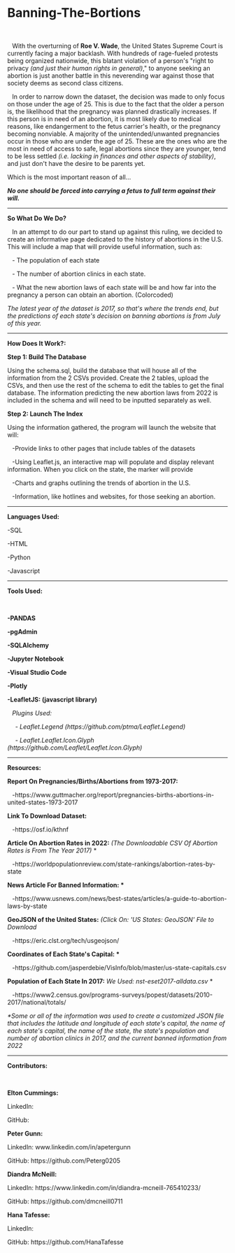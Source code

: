# Banning-The-Bortions
<br>

&ensp; With the overturning of <b>Roe V. Wade</b>, the United States Supreme Court is currently facing a major backlash. With hundreds of rage-fueled protests being organized nationwide, this blatant violation of a person's "right to privacy <i>(and just their human rights in general)</i>," to anyone seeking an abortion is just another battle in this neverending war against those that society deems as second class citizens.
<br>

&ensp; In order to narrow down the dataset, the decision was made to only focus on those under the age of 25. This is due to the fact that the older a person is, the likelihood that the pregnancy was planned drastically increases. If this person is in need of an abortion, it is most likely due to medical reasons, like endangerment to the fetus carrier's health, or the pregnancy becoming nonviable. A majority of the unintended/unwanted pregnancies occur in those who are under the age of 25. These are the ones who are the most in need of access to safe, legal abortions since they are younger, tend to be less settled <i>(i.e. lacking in finances and other aspects of stability)</i>, and just don't have the desire to be parents yet.
<br>
  
Which is the most important reason of all...
<br>

<b><i>No one should be forced into carrying a fetus to full term against their will.</i></b> 
<hr>

<b>So What Do We Do?</b>
<br>

<p>&ensp; In an attempt to do our part to stand up against this ruling, we decided to create an informative page dedicated to the history of abortions in the U.S. This will include a map that will provide useful information, such as:</p>
<p>&ensp; - The population of each state</p>
<p>&ensp; - The number of abortion clinics in each state. </p>
<p>&ensp; - What the new abortion laws of each state will be and how far into the pregnancy a person can obtain an abortion. (Colorcoded) </p>
<p><i>The latest year of the dataset is 2017, so that's where the trends end, but the predictions of each state's decision on banning abortions is from July of this year.</i></p>
<hr>

<b>How Does It Work?:</b>
<br>

<p><b>Step 1: Build The Database</b></p>
<p>   Using the schema.sql, build the database that will house all of the information from the 2 CSVs provided. Create the 2 tables, upload the CSVs, and then use the rest of the schema to edit the tables to get the final database. The information predicting the new abortion laws from 2022 is included in the schema and will need to be inputted separately as well.</p>
<p><b>Step 2: Launch The Index</b></p>
<p> Using the information gathered, the program will launch the website that will:</p>
<p>&ensp; -Provide links to other pages that include tables of the datasets</p>
<p>&ensp; -Using Leaflet.js, an interactive map will populate and display relevant information. When you click on the state, the marker will provide </p>
<p>&ensp; -Charts and graphs outlining the trends of abortion in the U.S.</p>
<p>&ensp; -Information, like hotlines and websites, for those seeking an abortion.</p>
<hr>

<b>Languages Used:</b>
<br>

<p>-SQL</p>
<p>-HTML</p>
<p>-Python</p>
<p>-Javascript</p>
<hr>

<p><b>Tools Used:</b></p>
<br>

<p><strong>-PANDAS</strong></p>
<p><strong>-pgAdmin</strong></p>
<p><strong>-SQLAlchemy</strong></p>
<p><strong>-Jupyter Notebook</strong></p>
<p><strong>-Visual Studio Code</strong></p>
<p><strong>-Plotly</strong></p>
<p><strong>-LeafletJS: (javascript library)</strong></p>
<p><i>&ensp; Plugins Used:</i></p>
<p><i>&emsp; - Leaflet.Legend (https://github.com/ptma/Leaflet.Legend)</i></p>
<p><i>&emsp; - Leaflet.Leaflet.Icon.Glyph (https://github.com/Leaflet/Leaflet.Icon.Glyph)</i></p>
<hr>

<b>Resources:</b>
<br>

<p><b>Report On Pregnancies/Births/Abortions from 1973-2017:</b></p>
<p>&ensp; -https://www.guttmacher.org/report/pregnancies-births-abortions-in-united-states-1973-2017</p>
<p><b>Link To Download Dataset:</b></p>
<p>&ensp; -https://osf.io/kthnf</p>
<p><b>Article On Abortion Rates in 2022:</b> <i>(The Downloadable CSV Of Abortion Rates is From The Year 2017) </i>*</p>
<p>&ensp; -https://worldpopulationreview.com/state-rankings/abortion-rates-by-state</p>
<p><b>News Article For Banned Information: *</b></p>
<p>&ensp; -https://www.usnews.com/news/best-states/articles/a-guide-to-abortion-laws-by-state</p>
<p><b>GeoJSON of the United States:</b> <i>(Click On: 'US States: GeoJSON' File to Download</i></p>
<p>&ensp; -https://eric.clst.org/tech/usgeojson/</p>
<p><b>Coordinates of Each State's Capital: *</b></p>
<p>&ensp; -https://github.com/jasperdebie/VisInfo/blob/master/us-state-capitals.csv</p>
<p><b>Population of Each State In 2017:</b> <i>We Used: nst-eset2017-alldata.csv </i>*</p>
<p>&ensp; -https://www2.census.gov/programs-surveys/popest/datasets/2010-2017/national/totals/</p>
<p><i>*Some or all of the information was used to create a customized JSON file that includes the latitude and longitude of each state's capital, the name of each state's capital, the name of the state, the state's population and number of abortion clinics in 2017, and the current banned information from 2022</i></p> 
<hr>

<p><b>Contributors:</b></p>
<br>

<strong>Elton Cummings: </strong>
<p>  LinkedIn:  </p>
<p>  GitHub:   </p>
<strong>Peter Gunn: </strong>
<p>  LinkedIn: www.linkedin.com/in/apetergunn  </p>
<p>  GitHub: https://github.com/Peterg0205  </p>
<strong>Diandra McNeill: </strong>
<p>  LinkedIn: https://www.linkedin.com/in/diandra-mcneill-765410233/  </p>
<p>  GitHub: https://github.com/dmcneill0711  </p>
<strong>Hana Tafesse: </strong>
<p>  LinkedIn:  </p>
<p>  GitHub: https://github.com/HanaTafesse  </p>
